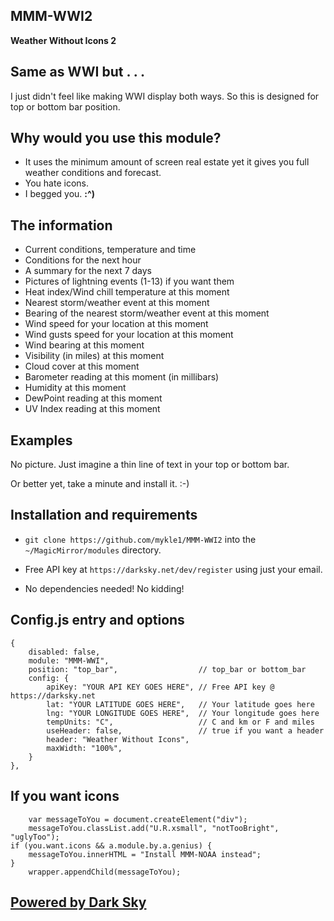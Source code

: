 ## MMM-WWI2

**Weather Without Icons 2**

## Same as WWI but . . .

I just didn't feel like making WWI display both ways.
So this is designed for top or bottom bar position.

## Why would you use this module?

* It uses the minimum amount of screen real estate yet it gives you full weather conditions and forecast.
* You hate icons.
* I begged you. **:^)**

## The information 

* Current conditions, temperature and time
* Conditions for the next hour
* A summary for the next 7 days
* Pictures of lightning events (1-13) if you want them
* Heat index/Wind chill temperature at this moment
* Nearest storm/weather event at this moment
* Bearing of the nearest storm/weather event at this moment
* Wind speed for your location at this moment
* Wind gusts speed for your location at this moment
* Wind bearing at this moment
* Visibility (in miles) at this moment
* Cloud cover at this moment
* Barometer reading at this moment (in millibars)
* Humidity at this moment
* DewPoint reading at this moment
* UV Index reading at this moment

## Examples

No picture. Just imagine a thin line of text in your top or bottom bar.

Or better yet, take a minute and install it. :-)

## Installation and requirements

* `git clone https://github.com/mykle1/MMM-WWI2` into the `~/MagicMirror/modules` directory.

* Free API key at `https://darksky.net/dev/register` using just your email.

* No dependencies needed! No kidding!


## Config.js entry and options

    {
		disabled: false,
		module: "MMM-WWI",
		position: "top_bar",                  // top_bar or bottom_bar
		config: {
			apiKey: "YOUR API KEY GOES HERE", // Free API key @ https://darksky.net
			lat: "YOUR LATITUDE GOES HERE",   // Your latitude goes here
			lng: "YOUR LONGITUDE GOES HERE",  // Your longitude goes here
			tempUnits: "C",		              // C and km or F and miles
			useHeader: false,                 // true if you want a header                 
			header: "Weather Without Icons",
			maxWidth: "100%",
		}
	},
	
## If you want icons

```
	var messageToYou = document.createElement("div");
	messageToYou.classList.add("U.R.xsmall", "notTooBright", "uglyToo");
if (you.want.icons && a.module.by.a.genius) {
	messageToYou.innerHTML = "Install MMM-NOAA instead";
}
	wrapper.appendChild(messageToYou);
```

## [Powered by Dark Sky](https://darksky.net/poweredby/)
